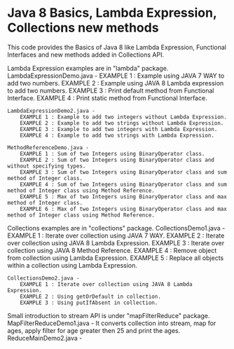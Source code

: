 # Java 8 Basics, Lambda Expression, Collections new methods

This code provides the Basics of Java 8 like Lambda Expression, Functional Interfaces and new methods added in Collections API.

<p>
Lambda Expression examples are in "lambda" package. 
	LambdaExpressionDemo.java - 
		EXAMPLE 1 : Example using JAVA 7 WAY to add two numbers.
		EXAMPLE 2 : Example using JAVA 8 Lambda expression to add two numbers.
		EXAMPLE 3 : Print default method from Functional Interface.
		EXAMPLE 4 : Print static method from Functional Interface.
 
	LambdaExpressionDemo2.java -
		EXAMPLE 1 : Example to add two integers without Lambda Expression.
		EXAMPLE 2 : Example to add two strings without Lambda Expression.
		EXAMPLE 3 : Example to add two integers with Lambda Expression.
		EXAMPLE 4 : Example to add two strings with Lambda Expression.
		
	MethodReferenceDemo.java -
		EXAMPLE 1 : Sum of two Integers using BinaryOperator class.
		EXAMPLE 2 : Sum of two Integers using BinaryOperator class and without specifying types.
		EXAMPLE 3 : Sum of two Integers using BinaryOperator class and sum method of Integer class.
		EXAMPLE 4 : Sum of two Integers using BinaryOperator class and sum method of Integer class using Method Reference.
		EXAMPLE 5 : Max of two Integers using BinaryOperator class and max method of Integer class.
		EXAMPLE 6 : Max of two Integers using BinaryOperator class and max method of Integer class using Method Reference.		
</p>
<p>	
Collections examples are in "collections" package.
	CollectionsDemo1.java -
		EXAMPLE 1 : Iterate over collection using JAVA 7 WAY.
		EXAMPLE 2 : Iterate over collection using JAVA 8 Lambda Expression.
		EXAMPLE 3 : Iterate over collection using JAVA 8 Method Reference.
		EXAMPLE 4 : Remove object from collection using Lambda Expression.
		EXAMPLE 5 : Replace all objects within a collection using Lambda Expression.
 
	CollectionsDemo2.java - 
		EXAMPLE 1 : Iterate over collection using JAVA 8 Lambda Expression.
		EXAMPLE 2 : Using getOrDefault in collection.
		EXAMPLE 3 : Using putIfAbsent in collection.
</p>	
<p>	
Small introduction to stream API is under "mapFilterReduce" package.
	MapFilterReduceDemo1.java -
		It converts collection into stream, map for ages, apply filter for age greater then 25 and print the ages.
	ReduceMainDemo2.java - 
</p>